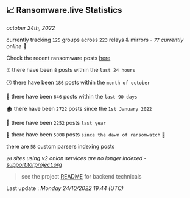 
## 📈 Ransomware.live Statistics
_october 24th, 2022_

currently tracking `125` groups across `223` relays & mirrors - _`77` currently online_ 📡

Check the recent ransomware posts [here](https://www.ransomware.live/#/recentposts)


⏲ there have been `8` posts within the `last 24 hours`

🕓 there have been `186` posts within the `month of october`

📅 there have been `646` posts within the `last 90 days`

🏚 there have been `2722` posts since the `1st January 2022`

🚀 there have been `2252` posts `last year`

🦕 there have been `5008` posts `since the dawn of ransomwatch` 🐣

there are `58` custom parsers indexing posts

_`20` sites using v2 onion services are no longer indexed - [support.torproject.org](https://support.torproject.org/onionservices/v2-deprecation/)_

> see the project [README](https://github.com/jmousqueton/ransomwatch#readme) for backend technicals



Last update : _Monday 24/10/2022 19.44 (UTC)_

